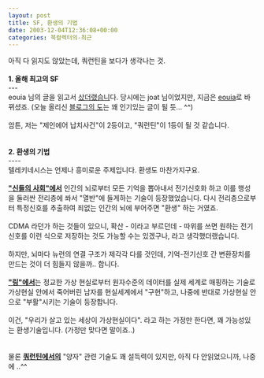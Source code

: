 ```yaml
---
layout: post
title: SF, 환생의 기법
date: 2003-12-04T12:36:08+00:00
categories: 북컬렉터의-최근
---
```

아직 다 읽지도 않았는데, 쿼런틴을 보다가 생각나는 것.<br /><br /><b>1. 올해 최고의 SF</b><br />---<br />eouia 님의 글을 읽고서 <a href="http://jinto.pe.kr/logs/archives/000318.html" target=aa>샀더랬습니</a>다. 당시에는 joat 님이었지만, 지금은 <a href="http://eouia.net/archives/000217.html" target=bb>eouia</a>로 바뀌셨죠. (오늘 올리신 <a href="http://eouia.net/archives/000480.html" target=bb>블로그의 도</a>는 꽤 인기있는 글이 될 듯... ^^)<br /><br />암튼, 저는 "제인에어 납치사건"이 2등이고, "쿼런틴"이 1등이 될 것 같습니다.<br /><br /><br /><b>2. 환생의 기법</b><br />----<br />텔레키네시스는 언제나 흥미로운 주제입니다. 환생도 마찬가지구요.<br /><br /><u><b>"신들의 사회"에서</b></u> 인간의 뇌로부터 모든 기억을 뽑아내서 전기신호화 하고 이를 행성을 둘러싼 전리층에 쏴서 "열반"에 들게하는 기술이 등장했었습니다. 다시 전리층으로부터 특정신호를 추출하여 죄없는 인간의 뇌에 부어주면 "환생" 하는 거였죠.<br /><br />CDMA 라던가 하는 것들이 있으니, 확산 - 이라고 부르던데 - 따위를 쓰면 원하는 전기신호를 이런 식으로 저장하는 것도 가능할 수는 있겠구나, 라고 생각했더랬습니다.<br /><br />하지만, 뇌마다 뉴런의 연결 구조가 제각각 다를 것인데, 기억-전기신호 간 변환장치를 만드는 것이 더 힘들지 않을까.. 합니다.<br /><br /><u><b>"링"에서</b></u>는 정교한 가상 현실로부터 원자수준의 데이터를 실제 세계로 매핑하는 기술로 가상현실 안에서 죽어버린 남자를 현실세계에서 "구현"하고, 나중에 반대로 가상현실 안으로 "부활"시키는 기술이 등장합니다.<br /><br />이건, "우리가 살고 있는 세상이 가상현실이다". 라고 하는 가정만 한다면, 꽤 가능성있는 환생기술입니다. (가정만 맞다면 말이죠..)<br /><br /><br />물론 <u><b>쿼런틴에서의</b></u> "양자" 관련 기술도 꽤 설득력이 있지만, 아직 다 안읽었으니까, 나중에 ..^^
